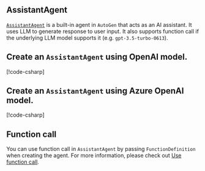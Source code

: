 ## AssistantAgent

[`AssistantAgent`](../api/AutoGen.AssistantAgent.yml) is a built-in agent in `AutoGen` that acts as an AI assistant. It uses LLM to generate response to user input. It also supports function call if the underlying LLM model supports it (e.g. `gpt-3.5-turbo-0613`).

## Create an `AssistantAgent` using OpenAI model.

[!code-csharp[](../../sample/AutoGen.BasicSamples/CodeSnippet/CreateAnAgent.cs?name=code_snippet_1)]

## Create an `AssistantAgent` using Azure OpenAI model.

[!code-csharp[](../../sample/AutoGen.BasicSamples/CodeSnippet/CreateAnAgent.cs?name=code_snippet_2)]

## Function call

You can use function call in `AssistantAgent` by passing `FunctionDefinition` when creating the agent. For more information, please check out [Use function call](./Use-function-call.md).